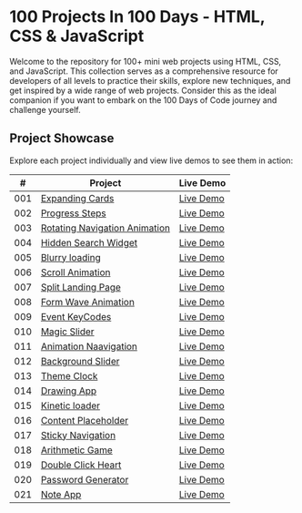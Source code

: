 # 100 Projects In 100 Days - HTML, CSS & JavaScript

Welcome to the repository for 100+ mini web projects using HTML, CSS, and JavaScript. This collection serves as a comprehensive resource for developers of all levels to practice their skills, explore new techniques, and get inspired by a wide range of web projects. Consider this as the ideal companion if you want to embark on the 100 Days of Code journey and challenge yourself.



## Project Showcase

Explore each project individually and view live demos to see them in action:

|  #  | Project                                                                | Live Demo                                                |
| :-: | ---------------------------------------------------------------------- | -------------------------------------------------------- |
| 001 | [Expanding Cards](001-expanding-cards)                               | [Live Demo](https://001-expanding-cards.netlify.app/)  |
| 002 | [Progress Steps](002-progress-steps)                                 | [Live Demo](https://002-progress-steps.netlify.app/)  |
| 003 | [Rotating Navigation Animation](003-rotating-navigation)             | [Live Demo](https://003-rotating-navigation.netlify.app/)  |
| 004 | [Hidden Search Widget](004-hidden-search-widget)                   | [Live Demo](https://004-hidden-search-widget.netlify.app/)  |
| 005 | [Blurry loading](005-blurry-loading)                   | [Live Demo](https://005-blurry-loading.netlify.app/)  |
| 006 | [Scroll Animation](006-scroll-animation)                   | [Live Demo](https://006-scroll-animation.netlify.app/)  |
| 007 | [Split Landing Page](007-split-landing-page)                   | [Live Demo](https://007-split-landing-page.netlify.app/)  |
| 008 | [Form Wave Animation](008-form-wave-animation)                   | [Live Demo](https://008-form-wave-animation.netlify.app/)  |
| 009 | [Event KeyCodes](009-event-KeyCodes)                   | [Live Demo](https://009-event-keycodes.netlify.app/)  |
| 010 | [Magic Slider](010-Magic-Slider)                   | [Live Demo](https://010-magic-slider.netlify.app/)  |
| 011 | [Animation Naavigation](011-animation-navigation)                   | [Live Demo](https://010-magic-slider.netlify.app/)  |
| 012 | [Background Slider](012-background-slider)                   | [Live Demo](https://012-background-slider.netlify.app/)  |
| 013 | [Theme Clock](013-theme-clock)                   | [Live Demo](https://013-theme-clock.netlify.app/)  |
| 014 | [Drawing App](014-drawing-app)                   | [Live Demo](https://014-drawing-app.netlify.app/)  |
| 015 | [Kinetic loader](015-kinetic-loader)                   | [Live Demo](https://015-kinetic-loader.netlify.app/)  |
| 016 | [Content Placeholder](016-content-placeholder)                   | [Live Demo](https://016-content-placeholder.netlify.app/)  |
| 017 | [Sticky Navigation](017-sticky-navigation)                   | [Live Demo](https://017-sticky-navigation.netlify.app/)  |
| 018 | [Arithmetic Game](018-arithmetic-game)                   | [Live Demo](https://018-arithmetic-game.netlify.app/)  |
| 019 | [Double Click Heart](019-double-click-heart)                   | [Live Demo](https://019-double-click-heart.netlify.app/)  |
| 020 | [Password Generator](020-password-generator)                   | [Live Demo](https://020-password-generator.netlify.app/)  |
| 021 | [Note App](021-notes-app)                   | [Live Demo](https://021-notes-app.netlify.app/)  |





